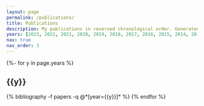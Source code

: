 ```yaml
---
layout: page
permalink: /publications/
title: Publications
description: My publications in reversed chronological order. Generated by jekyll-scholar. Up-to-date list in <a href='https://scholar.google.com/citations?user=MDXHoWoAAAAJ&hl=en'>Google Scholar</a>
years: [2023, 2022, 2021, 2020, 2019, 2018, 2017, 2016, 2015, 2014, 2013, 2012, 2011, 2010, 2009, 2008, 2007, 2006, 2004, 2001]
nav: true
nav_order: 3
---
```

<!-- _pages/publications.md -->
<div class="publications">

{%- for y in page.years %}
  <h2 class="year">{{y}}</h2>
  {% bibliography -f papers -q @*[year={{y}}]* %}
{% endfor %}

</div>
